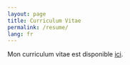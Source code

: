 ```yaml
---
layout: page
title: Curriculum Vitae
permalink: /resume/
lang: fr
---
```


Mon curriculum vitae est disponible [ici](/assets/FREIRE_Marco_resume_fr.pdf).